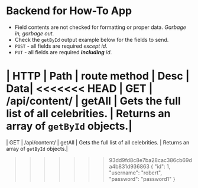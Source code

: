 # Backend for How-To App

- Field contents are not checked for formatting or proper data. *Garbage in, garbage out.*
- Check the `getById` output example below for the fields to send.
- `POST` - all fields are required *except id*.
- `PUT` - all fields are required ***including*** *id*.

| HTTP | Path               | route method | Desc                           | Data|
<<<<<<< HEAD
| GET  | /api/content/        | getAll       | Gets the full list of all celebrities. | Returns an array of `getById` objects.|
=======
| GET  | /api/content/        | getAll       | Gets the full list of all celebrities. | Returns an array of `getById` objects.|
>>>>>>> 93dd9fd8c8e7ba28cac386cb69da4b831d936863
{
        "id": 1,
        "username": "robert",
        "password": "password1"
    }
